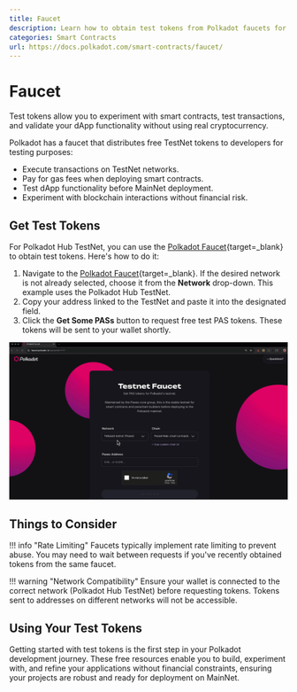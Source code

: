 ```yaml
---
title: Faucet
description: Learn how to obtain test tokens from Polkadot faucets for development and testing purposes across different networks.
categories: Smart Contracts
url: https://docs.polkadot.com/smart-contracts/faucet/
---
```


# Faucet

Test tokens allow you to experiment with smart contracts, test transactions, and validate your dApp functionality without using real cryptocurrency. 

Polkadot has a faucet that distributes free TestNet tokens to developers for testing purposes:

- Execute transactions on TestNet networks.
- Pay for gas fees when deploying smart contracts.
- Test dApp functionality before MainNet deployment.
- Experiment with blockchain interactions without financial risk.


## Get Test Tokens

For Polkadot Hub TestNet, you can use the [Polkadot Faucet](https://faucet.polkadot.io/?parachain=1111){target=\_blank} to obtain test tokens. Here's how to do it:

1. Navigate to the [Polkadot Faucet](https://faucet.polkadot.io/?parachain=1111){target=\_blank}. If the desired network is not already selected, choose it from the **Network** drop-down. This example uses the Polkadot Hub TestNet.
2. Copy your address linked to the TestNet and paste it into the designated field.
3. Click the **Get Some PASs** button to request free test PAS tokens. These tokens will be sent to your wallet shortly.

![Polkadot Faucet](/images/smart-contracts/faucet/faucet-1.gif)

## Things to Consider

!!! info "Rate Limiting"
    Faucets typically implement rate limiting to prevent abuse. You may need to wait between requests if you've recently obtained tokens from the same faucet.

!!! warning "Network Compatibility"
    Ensure your wallet is connected to the correct network (Polkadot Hub TestNet) before requesting tokens. Tokens sent to addresses on different networks will not be accessible.

## Using Your Test Tokens

Getting started with test tokens is the first step in your Polkadot development journey. These free resources enable you to build, experiment with, and refine your applications without financial constraints, ensuring your projects are robust and ready for deployment on MainNet.
